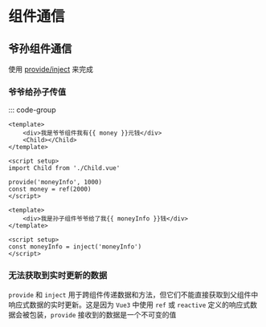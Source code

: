 # 组件通信

## 爷孙组件通信
使用 [provide/inject](https://cn.vuejs.org/api/options-composition.html#provide) 来完成

### 爷爷给孙子传值
::: code-group

```vue [爷爷组件]
<template>
    <div>我是爷爷组件我有{{ money }}元钱</div>
    <Child></Child>
</template>

<script setup>
import Child from './Child.vue'

provide('moneyInfo', 1000)
const money = ref(2000)
</script>
```

```vue [孙子组件]
<template>
    <div>我是孙子组件爷爷给了我{{ moneyInfo }}钱</div>
</template>

<script setup>
const moneyInfo = inject('moneyInfo')
</script>
```

### 无法获取到实时更新的数据
`provide` 和 `inject` 用于跨组件传递数据和方法，但它们不能直接获取到父组件中响应式数据的实时更新。这是因为 `Vue3` 中使用 `ref` 或 `reactive` 定义的响应式数据会被包装，`provide` 接收到的数据是一个不可变的值
